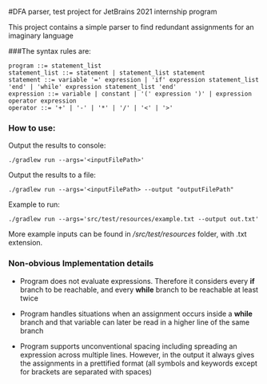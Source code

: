 #DFA parser, test project for JetBrains 2021 internship program

This project contains a simple parser to find
redundant assignments for an imaginary language

###The syntax rules are:

    program ::= statement_list
    statement_list ::= statement | statement_list statement
    statement ::= variable '=' expression | 'if' expression statement_list 'end' | 'while' expression statement_list 'end'   
    expression ::= variable | constant | '(' expression ')' | expression operator expression
    operator ::= '+' | '-' | '*' | '/' | '<' | '>' 

### How to use:
Output the results to console:

    ./gradlew run --args='<inputFilePath>'

Output the results to a file:

    ./gradlew run --args='<inputFilePath> --output "outputFilePath"

Example to run:
    
    ./gradlew run --args='src/test/resources/example.txt --output out.txt'



More example inputs can be found in */src/test/resources* folder,
with .txt extension.

### Non-obvious Implementation details

* Program does not evaluate expressions. Therefore
  it considers every **if** branch
  to be reachable, and every **while** branch to be
  reachable at least twice
  
* Program handles situations when an assignment occurs
  inside a **while** branch and that variable can later
  be read in a higher line of the same branch
  
* Program supports unconventional spacing including
spreading an expression across multiple lines. However,
  in the output it always gives the assignments in a 
  prettified format (all symbols and keywords except
  for brackets are separated with spaces)
